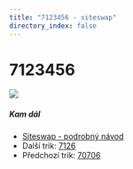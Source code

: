 ```yaml
---
title: "7123456 - siteswap"
directory_index: false
---
```


# 7123456

![](/animace/siteswap/7123456.gif)

##### Kam dál

- [Siteswap - podrobný návod](/siteswap.html "Podrobné vysvětlení siteswapů..")
- Další trik: [7126](7126.html "Siteswap 7126")
- Předchozí trik: [70706](70706.html "Siteswap 70706")

